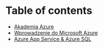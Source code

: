# Table of contents

* [Akademia Azure](README.md)
* [Wprowadzenie do Microsoft Azure](wprowadzenie-do-microsoft-azure.md)
* [Azure App Service & Azure SQL](azure-app-service-and-azure-sql.md)

